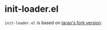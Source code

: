 # init-loader.el

`init-loader.el` is based on [tarao's fork version](https://gist.github.com/tarao/4362564).
